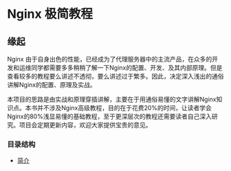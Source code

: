# Nginx 极简教程
## 缘起

Nginx 由于自身出色的性能，已经成为了代理服务器中的主流产品，在众多的开发和运维同学都需要多多稍稍了解一下Nginx的配置、开发、及其内部原理。但是查看较多的教程要么讲述不透彻，要么讲述过于繁多。因此，决定深入浅出的通俗讲解Nginx的配置、原理及实战。

本项目的思路是由实战和原理穿插讲解，主要在于用通俗易懂的文字讲解Nginx知识点。本书并不涉及Nginx高级教程，目的在于花费20%的时间，让读者学会Nginx的80%浅显易懂的基础教程，至于更深层次的教程还需要读者自己深入研究。项目会定期更新内容，欢迎大家提供宝贵的意见。



### 目录结构

- [简介](./简介.md)
